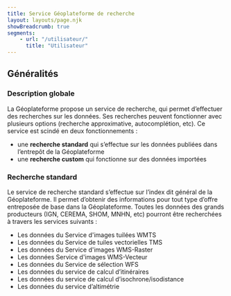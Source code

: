 ```yaml
---
title: Service Géoplateforme de recherche
layout: layouts/page.njk
showBreadcrumb: true
segments:
    - url: "/utilisateur/"
      title: "Utilisateur"
---
```


## Généralités

### Description globale

La Géoplateforme propose un service de recherche, qui permet d’effectuer des recherches sur les données. Ses recherches peuvent fonctionner avec plusieurs options (recherche approximative, autocomplétion, etc). Ce service est scindé en deux fonctionnements :

-   une **recherche standard** qui s’effectue sur les données publiées dans l’entrepôt de la Géoplateforme
-   une **recherche custom** qui fonctionne sur des données importées

### Recherche standard

Le service de recherche standard s’effectue sur l’index dit général de la Géoplateforme. Il permet d’obtenir des informations pour tout type d’offre entreposée de base dans la Géoplateforme. Toutes les données des grands producteurs (IGN, CEREMA, SHOM, MNHN, etc) pourront être recherchées à travers les services suivants :

-   Les données du Service d'images tuilées WMTS
-   Les données du Service de tuiles vectorielles TMS
-   Les données du Service d'images WMS-Raster
-   Les données Service d'images WMS-Vecteur
-   Les données du Service de sélection WFS
-   Les données du service de calcul d’itinéraires
-   Les données du service de calcul d’isochrone/isodistance
-   Les données du service d’altimétrie

<div>
<script async src="//jsfiddle.net/ignfgeoportail/ck2pftgw/embed/"></script>
</div>
